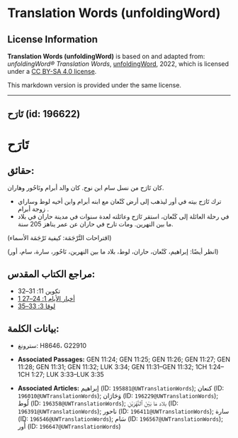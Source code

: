 # Translation Words (unfoldingWord)

## License Information

**Translation Words (unfoldingWord)** is based on and adapted from: _unfoldingWord® Translation Words_, [unfoldingWord](https://unfoldingword.org/utw), 2022, which is licensed under a [CC BY-SA 4.0 license](https://creativecommons.org/licenses/by-sa/4.0/legalcode.en).

This markdown version is provided under the same license.



--------------------------------

## تَارَح (id: 196622)

تَارَح
======

حقائق:
------

كان تَارَح من نسل سام ابن نوح. كان والد أبرام ونَاحُور وهاران.

* ترك تَارَح بيته في أور ليذهب إلى أرض كَنْعان مع ابنه أبرام وابن أخيه لوط وساراي زوجة أبرام .
* في رحلة العائلة إلى كَنْعان، استقر تَارَح وعائلته لعدة سنوات في مدينة حاران في بلاد ما بين النهرين. ومات تارح في حاران عن عمر يناهز 205 سنة.

(اقتراحات التَّرْجَمَة: كيفية تَرْجَمَة الأسماء)

(انظر أيضًا: إبراهيم، كَنْعان، حاران، لوط، بلاد ما بين النهرين، نَاحُور، سارة، سام، أور)

مراجع الكتاب المقدس:
--------------------

* تكوين 11: 31–32
* [1 أخبار الأيام 1: 24–27](https://ref.ly/1Chr1:24-1Chr1:27)
* [لوقا 3: 33–35](https://ref.ly/Luke3:33-Luke3:35)

بيانات الكلمة:
--------------

* سترونغ: H8646، G22910

* **Associated Passages:** GEN 11:24; GEN 11:25; GEN 11:26; GEN 11:27; GEN 11:28; GEN 11:31; GEN 11:32; LUK 3:34; GEN 11:31–GEN 11:32; 1CH 1:24–1CH 1:27; LUK 3:33–LUK 3:35
* **Associated Articles:** إبراهيم (ID: `195881@UWTranslationWords`); كنعان (ID: `196010@UWTranslationWords`); وَحَارَان (ID: `196229@UWTranslationWords`); لُوط (ID: `196358@UWTranslationWords`); بلاد مَا بَيْنَ ٱلنَّهْرَيْنِ (ID: `196391@UWTranslationWords`); ناحور (ID: `196411@UWTranslationWords`); سارة (ID: `196546@UWTranslationWords`); سَام (ID: `196567@UWTranslationWords`); أُور (ID: `196647@UWTranslationWords`)

